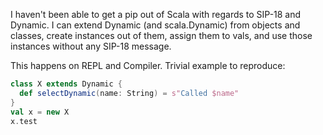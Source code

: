 I haven't been able to get a pip out of Scala with regards to SIP-18 and Dynamic. I can extend Dynamic (and scala.Dynamic) from objects and classes, create instances out of them, assign them to vals, and use those instances without any SIP-18 message.

This happens on REPL and Compiler. Trivial example to reproduce:

```scala
class X extends Dynamic {
  def selectDynamic(name: String) = s"Called $name"
}
val x = new X
x.test
```
